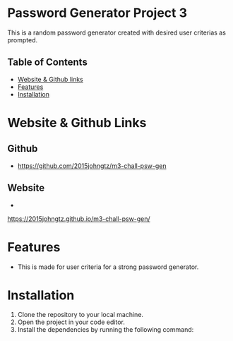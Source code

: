 # Password Generator Project 3

This is a random password generator created with desired user criterias as prompted.

## Table of Contents

- [Website & Github links](#Websitelink)
- [Features](#features)
- [Installation](#installation)

# Website & Github Links

## Github

- https://github.com/2015johngtz/m3-chall-psw-gen

## Website
- 
https://2015johngtz.github.io/m3-chall-psw-gen/


# Features

- This is made for user criteria for a strong password generator.

# Installation

1. Clone the repository to your local machine.
2. Open the project in your code editor.
3. Install the dependencies by running the following command:

